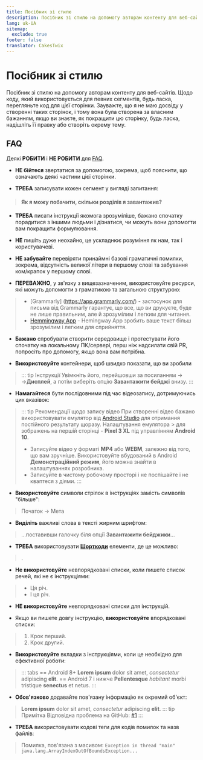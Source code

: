 ```yaml
---
title: Посібник зі стилю
description: Посібник зі стилю на допомогу авторам контенту для веб-сайтів.
lang: uk-UA
sitemap:
  exclude: true
footer: false
translator: CakesTwix
---
```


# Посібник зі стилю
Посібник зі стилю на допомогу авторам контенту для веб-сайтів. Щодо коду, який використовується для певних сегментів, будь ласка, перегляньте код для цієї сторінки.
Зауважте, що я не маю досвіду у створенні таких сторінок, і тому вона була створена за власним бажанням, якщо ви знаєте, як покращити цю сторінку, будь ласка, надішліть її правку або створіть окрему тему.

## FAQ
Деякі **РОБИТИ** і **НЕ РОБИТИ** для [FAQ](/ua/manuals/faq/general/).

- **НЕ бійтеся** звертатися за допомогою, зокрема, щоб пояснити, що означають деякі частини цієї сторінки.

- **ТРЕБА** записувати кожен сегмент у вигляді запитання:
> #### Як я можу побачити, скільки розділів я завантажив?

- **ТРЕБА** писати інструкції якомога зрозуміліше, бажано спочатку порадитися з іншими людьми і дізнатися, чи можуть вони допомогти вам покращити формулювання.

- **НЕ** пишіть дуже неохайно, це ускладнює розуміння як нам, так і користувачеві.

- **НЕ забувайте** перевіряти принаймні базові граматичні помилки, зокрема, відсутність великої літери в першому слові та забування ком/крапок у першому слові.

- **ПЕРЕВАЖНО**, у зв'язку з вищезазначеним, використовуйте ресурси, які можуть допомогти з граматикою та загальною структурою: 
> - [Grammarly] (https://app.grammarly.com/) - застосунок для письма від Grammarly гарантує, що все, що ви друкуєте, буде не лише правильним, але й зрозумілим і легким для читання. 
> - [Hemmingway App](http://www.hemingwayapp.com/) - Hemingway App зробить ваше текст більш зрозумілим і легким для сприйняття.

- **Бажано** спробувати створити середовище і протестувати його спочатку на локальному ПК/сервері, перш ніж надсилати свій PR, попросіть про допомогу, якщо вона вам потрібна.

- **Використовуйте** контейнери, щоб швидко показати, що ви зробили
> ::: tip Інструкції
> Увімкніть його, перейшовши за посиланням<NavigationText item="library"/> → <NavigationText item="filter"/> →**Дисплей**, а потім виберіть опцію **Завантажити бейджі** внизу.
> :::

- **Намагайтеся** бути послідовними під час відеозапису, дотримуючись цих вказівок:
> ::: tip Рекомендації щодо запису відео
> При створенні відео бажано використовувати емулятор від [Android Studio](https://developer.android.com/studio) для отримання постійного результату щоразу. Налаштування емулятора > для зображень на першій сторінці - **Pixel 3 XL** під управлінням **Android 10**.
> - Записуйте відео у форматі **MP4** або **WEBM**, залежно від того, що вам зручніше.
> Використовуйте вбудований в Android **Демонстраційний режим**, його можна знайти в налаштуваннях розробника.
> - Записуйте в чистому робочому просторі і не поспішайте і не кваптеся з діями.
> :::

- **Використовуйте** символи стрілок в інструкціях замість символів "більше":
> Початок → Мета

- **Виділіть** важливі слова в тексті жирним шрифтом:
> ...поставивши галочку біля опції **Завантажити бейджики**...

- **ТРЕБА** використовувати **[Шорткоди](https://github.com/KotatsuApp/website/.vitepress/config/shortcodes.ts)** елементи, де це можливо:
> <nav to="data"/>.

- **Не використовуйте** невпорядковані списки, коли пишете список речей, які не є інструкціями:
> - Ця річ.
> - І ця річ.

- **НЕ використовуйте** невпорядковані списки для інструкцій.

- Якщо ви пишете довгу інструкцію, **використовуйте** впорядковані списки:
> 1. Крок перший.
> 1. Крок другий.

- **Використовуйте** вкладки з інструкціями, коли це необхідно для ефективної роботи:
> ::: tabs
> == Android 8+
> **Lorem ipsum** dolor sit amet, _consectetur_ adipiscing **elit**.
> == Android 7 і нижче
> **Pellentesque** _habitant_ morbi tristique **senectus** et netus.
> :::

- **Обов'язково** додавайте пов'язану інформацію як окремий об'єкт:
> **Lorem ipsum** dolor sit amet, _consectetur_ adipiscing **elit**.
> ::: tip Примітка
> Відповідна проблема на GitHub: [#1](https://github.com/KotatsuApp/Kotatsu/issues/1)
> :::

- **ТРЕБА** використовувати кодові теги для кодів помилок та назв файлів:
> Помилка, пов'язана з масивом: `Exception in thread "main" java.lang.ArrayIndexOutOfBoundsException...`